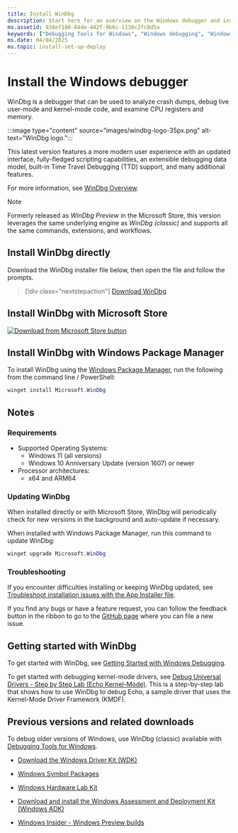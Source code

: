 ```yaml
---
title: Install WinDbg
description: Start here for an overview on the Windows debugger and installing WinDbg.
ms.assetid: 938ef180-84de-442f-9b6c-1138c2fc8d5a
keywords: ["Debugging Tools for Windows", "Windows debugging", "Windows Debugger", "Kernel debugging", "Kernel debugger", "WinDbg"]
ms.date: 04/04/2025
ms.topic: install-set-up-deploy
---
```


# Install the Windows debugger

WinDbg is a debugger that can be used to analyze crash dumps, debug live user-mode and kernel-mode code, and examine CPU registers and memory.

:::image type="content" source="images/windbg-logo-35px.png" alt-text="WinDbg logo.":::

This latest version features a more modern user experience with an updated interface, fully-fledged scripting capabilities, an extensible debugging data model, built-in Time Travel Debugging (TTD) support, and many additional features.

For more information, see [WinDbg Overview](../debuggercmds/windbg-overview.md).

> [!NOTE]
> Formerly released as *WinDbg Preview* in the Microsoft Store, this version leverages the same underlying engine as *WinDbg (classic)* and supports all the same commands, extensions, and workflows.

## Install WinDbg directly

Download the WinDbg installer file below, then open the file and follow the prompts. 

> [!div class="nextstepaction"]
> [Download WinDbg](https://aka.ms/windbg/download)


## Install WinDbg with Microsoft Store

[![Download from Microsoft Store button](images/microsoftstoredownloadbutton.svg)](https://apps.microsoft.com/detail/WinDbg%20Preview/9PGJGD53TN86?launch=true&mode=mini "Download from Microsoft Store")

## Install WinDbg with Windows Package Manager

To install WinDbg using the [Windows Package Manager](/windows/package-manager/winget/), run the following from the command line / PowerShell:

```powershell
winget install Microsoft.WinDbg
```

## Notes

### Requirements

- Supported Operating Systems:
  - Windows 11 (all versions)
  - Windows 10 Anniversary Update (version 1607) or newer
- Processor architectures:
  - x64 and ARM64
 
### Updating WinDbg

When installed directly or with Microsoft Store, WinDbg will periodically check for new versions in the background and auto-update if necessary. 

When installed with Windows Package Manager, run this command to update WinDbg: 

```powershell
winget upgrade Microsoft.WinDbg
```

### Troubleshooting

If you encounter difficulties installing or keeping WinDbg updated, see [Troubleshoot installation issues with the App Installer file](/windows/msix/app-installer/troubleshoot-appinstaller-issues).

If you find any bugs or have a feature request, you can follow the feedback button in the ribbon to go to the [GitHub page](https://aka.ms/windbg/feedback) where you can file a new issue.

## Getting started with WinDbg

To get started with WinDbg, see [Getting Started with Windows Debugging](getting-started-with-windows-debugging.md).

To get started with debugging kernel-mode drivers, see [Debug Universal Drivers - Step by Step Lab (Echo Kernel-Mode)](debug-universal-drivers---step-by-step-lab--echo-kernel-mode-.md). This is a step-by-step lab that shows how to use WinDbg to debug Echo, a sample driver that uses the Kernel-Mode Driver Framework (KMDF).

## Previous versions and related downloads

To debug older versions of Windows, use WinDbg (classic) available with [Debugging Tools for Windows](debugger-download-tools.md).

- [Download the Windows Driver Kit (WDK)](../download-the-wdk.md)

- [Windows Symbol Packages](debugger-download-symbols.md)  

- [Windows Hardware Lab Kit](/windows-hardware/test/hlk/windows-hardware-lab-kit)

- [Download and install the Windows Assessment and Deployment Kit (Windows ADK)](/windows-hardware/get-started/adk-install)

- [Windows Insider - Windows Preview builds](https://insider.windows.com/)
